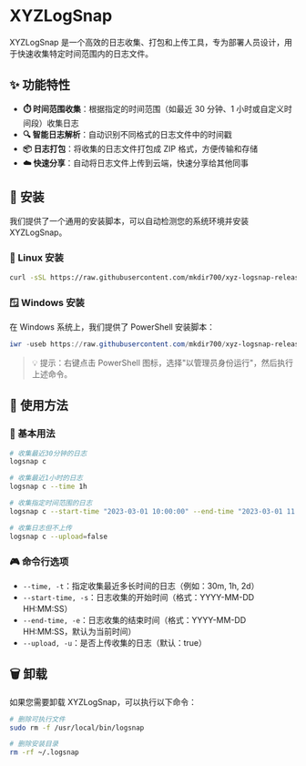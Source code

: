 # XYZLogSnap

XYZLogSnap 是一个高效的日志收集、打包和上传工具，专为部署人员设计，用于快速收集特定时间范围内的日志文件。

## ✨ 功能特性

- **⏱️ 时间范围收集**：根据指定的时间范围（如最近 30 分钟、1 小时或自定义时间段）收集日志
- **🔍 智能日志解析**：自动识别不同格式的日志文件中的时间戳
- **📦 日志打包**：将收集的日志文件打包成 ZIP 格式，方便传输和存储
- **☁️ 快速分享**：自动将日志文件上传到云端，快速分享给其他同事

## 🚀 安装

我们提供了一个通用的安装脚本，可以自动检测您的系统环境并安装 XYZLogSnap。

### 🐧 Linux 安装

```bash
curl -sSL https://raw.githubusercontent.com/mkdir700/xyz-logsnap-release/master/scripts/install.sh | bash
```

### 🪟 Windows 安装

在 Windows 系统上，我们提供了 PowerShell 安装脚本：

```powershell
iwr -useb https://raw.githubusercontent.com/mkdir700/xyz-logsnap-release/master/scripts/install.ps1 | iex
```

> 💡 提示：右键点击 PowerShell 图标，选择"以管理员身份运行"，然后执行上述命令。

## 📖 使用方法

### 🔰 基本用法

```bash
# 收集最近30分钟的日志
logsnap c

# 收集最近1小时的日志
logsnap c --time 1h

# 收集指定时间范围的日志
logsnap c --start-time "2023-03-01 10:00:00" --end-time "2023-03-01 11:00:00"

# 收集日志但不上传
logsnap c --upload=false
```

### 🎮 命令行选项

- `--time, -t`：指定收集最近多长时间的日志（例如：30m, 1h, 2d）
- `--start-time, -s`：日志收集的开始时间（格式：YYYY-MM-DD HH:MM:SS）
- `--end-time, -e`：日志收集的结束时间（格式：YYYY-MM-DD HH:MM:SS，默认为当前时间）
- `--upload, -u`：是否上传收集的日志（默认：true）

## 🗑️ 卸载

如果您需要卸载 XYZLogSnap，可以执行以下命令：

```bash
# 删除可执行文件
sudo rm -f /usr/local/bin/logsnap

# 删除安装目录
rm -rf ~/.logsnap
```
